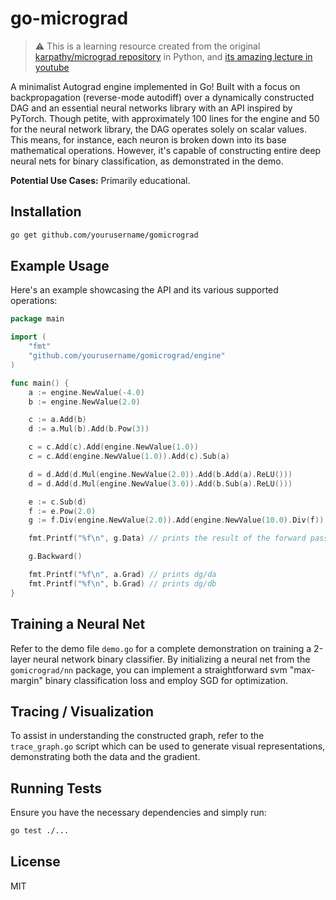 # go-micrograd

> :warning: This is a learning resource created from the original [karpathy/micrograd repository](https://github.com/karpathy/micrograd) in Python, and [its amazing lecture in youtube](https://www.youtube.com/watch?v=VMj-3S1tku0&list=PLAqhIrjkxbuWI23v9cThsA9GvCAUhRvKZ&index=1)

A minimalist Autograd engine implemented in Go! Built with a focus on backpropagation (reverse-mode autodiff) over a dynamically constructed DAG and an essential neural networks library with an API inspired by PyTorch. Though petite, with approximately 100 lines for the engine and 50 for the neural network library, the DAG operates solely on scalar values. This means, for instance, each neuron is broken down into its base mathematical operations. However, it's capable of constructing entire deep neural nets for binary classification, as demonstrated in the demo.

**Potential Use Cases:** Primarily educational.

## Installation

```bash
go get github.com/yourusername/gomicrograd
```

## Example Usage

Here's an example showcasing the API and its various supported operations:

```go
package main

import (
    "fmt"
    "github.com/yourusername/gomicrograd/engine"
)

func main() {
    a := engine.NewValue(-4.0)
    b := engine.NewValue(2.0)

    c := a.Add(b)
    d := a.Mul(b).Add(b.Pow(3))

    c = c.Add(c).Add(engine.NewValue(1.0))
    c = c.Add(engine.NewValue(1.0)).Add(c).Sub(a)

    d = d.Add(d.Mul(engine.NewValue(2.0)).Add(b.Add(a).ReLU()))
    d = d.Add(d.Mul(engine.NewValue(3.0)).Add(b.Sub(a).ReLU()))

    e := c.Sub(d)
    f := e.Pow(2.0)
    g := f.Div(engine.NewValue(2.0)).Add(engine.NewValue(10.0).Div(f))

    fmt.Printf("%f\n", g.Data) // prints the result of the forward pass

    g.Backward()

    fmt.Printf("%f\n", a.Grad) // prints dg/da
    fmt.Printf("%f\n", b.Grad) // prints dg/db
}
```

## Training a Neural Net

Refer to the demo file `demo.go` for a complete demonstration on training a 2-layer neural network binary classifier. By initializing a neural net from the `gomicrograd/nn` package, you can implement a straightforward svm "max-margin" binary classification loss and employ SGD for optimization.

## Tracing / Visualization

To assist in understanding the constructed graph, refer to the `trace_graph.go` script which can be used to generate visual representations, demonstrating both the data and the gradient.

## Running Tests

Ensure you have the necessary dependencies and simply run:

```bash
go test ./...
```

## License

MIT
